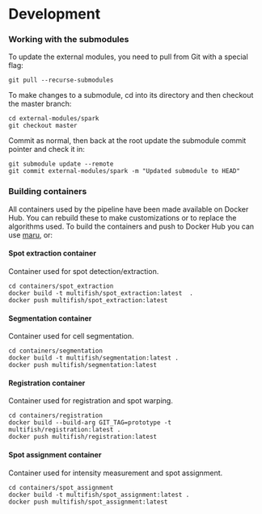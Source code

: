 # Development

### Working with the submodules

To update the external modules, you need to pull from Git with a special flag:

    git pull --recurse-submodules

To make changes to a submodule, cd into its directory and then checkout the master branch:
    
    cd external-modules/spark 
    git checkout master

Commit as normal, then back at the root update the submodule commit pointer and check it in:

    git submodule update --remote
    git commit external-modules/spark -m "Updated submodule to HEAD"

### Building containers

All containers used by the pipeline have been made available on Docker Hub. You can rebuild these to make customizations or to replace the algorithms used. To build the containers and push to Docker Hub you can use [maru](https://github.com/JaneliaSciComp/maru), or:

#### Spot extraction container
Container used for spot detection/extraction.

    cd containers/spot_extraction
    docker build -t multifish/spot_extraction:latest  .
    docker push multifish/spot_extraction:latest

#### Segmentation container
Container used for cell segmentation.

    cd containers/segmentation
    docker build -t multifish/segmentation:latest .
    docker push multifish/segmentation:latest

#### Registration container
Container used for registration and spot warping.

    cd containers/registration
    docker build --build-arg GIT_TAG=prototype -t multifish/registration:latest .
    docker push multifish/registration:latest

#### Spot assignment container
Container used for intensity measurement and spot assignment.

    cd containers/spot_assignment
    docker build -t multifish/spot_assignment:latest .
    docker push multifish/spot_assignment:latest

